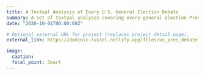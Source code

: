 ```yaml
---
title: A Textual Analysis of Every U.S. General Election Debate
summary: A set of textual analyses covering every general election Presidential and Vice Presidential debate in U.S. History. <a href="https://dominic-russel.netlify.app/files/us_pres_debate.html">[View Project]</a> <a href="https://github.com/domrussel/us_pres_debate">[View GitHub Repo + Data]</a>
date: "2020-10-01T00:00:00Z"

# Optional external URL for project (replaces project detail page).
external_link: https://dominic-russel.netlify.app/files/us_pres_debate.html

image:
  caption:
  focal_point: Smart
---
```

